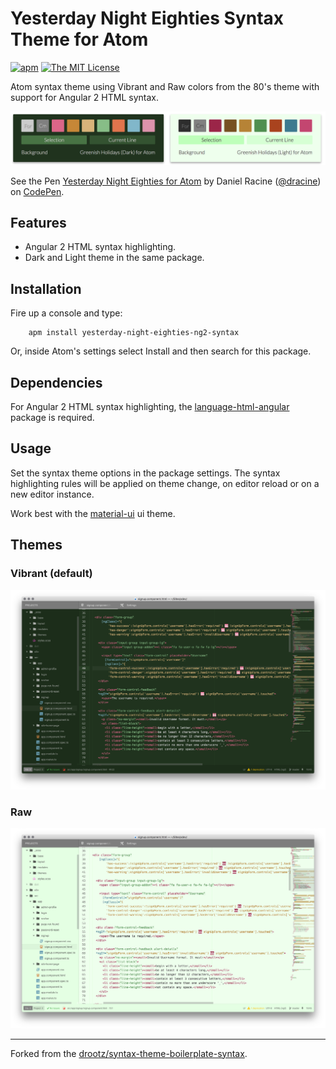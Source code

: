 # Yesterday Night Eighties Syntax Theme for Atom

[![apm](https://img.shields.io/apm/v/yesterday-night-eighties-ng2-syntax.svg)](https://atom.io/packages/yesterday-night-eighties-ng2-syntax)
[![The MIT License](https://img.shields.io/badge/license-MIT-orange.svg)](https://github.com/drootz/yesterday-night-eighties-ng2-syntax/blob/master/LICENSE)

Atom syntax theme using Vibrant and Raw colors from the 80's theme with support for Angular 2 HTML syntax.

![](https://raw.githubusercontent.com/drootz/yesterday-night-eighties-ng2-syntax/master/img/preview-palettes.png)

<p data-height="265" data-theme-id="dark" data-slug-hash="zobRgL" data-default-tab="css,result" data-user="dracine" data-embed-version="2" data-pen-title="Yesterday Night Eighties for Atom" class="codepen">See the Pen <a href="http://codepen.io/dracine/pen/zobRgL/">Yesterday Night Eighties for Atom</a> by Daniel Racine (<a href="http://codepen.io/dracine">@dracine</a>) on <a href="http://codepen.io">CodePen</a>.</p>
<script async src="https://production-assets.codepen.io/assets/embed/ei.js"></script>

## Features
- Angular 2 HTML syntax highlighting.
- Dark and Light theme in the same package.

## Installation

Fire up a console and type:

        apm install yesterday-night-eighties-ng2-syntax

Or, inside Atom's settings select Install and then search for this package.

## Dependencies

For Angular 2 HTML syntax highlighting, the [language-html-angular](https://atom.io/packages/language-html-angular) package is required.

## Usage

Set the syntax theme options in the package settings. The syntax highlighting rules will be applied on theme change, on editor reload or on a new editor instance.

Work best with the [material-ui](https://atom.io/themes/material-ui) ui theme.

## Themes

### Vibrant (default)

![](https://raw.githubusercontent.com/drootz/yesterday-night-eighties-ng2-syntax/master/img/preview-dark.png)

### Raw

![](https://raw.githubusercontent.com/drootz/yesterday-night-eighties-ng2-syntax/master/img/preview-light.png)

***

Forked from the [drootz/syntax-theme-boilerplate-syntax](https://atom.io/packages/syntax-theme-boilerplate-syntax).
